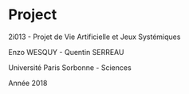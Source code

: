 Project
===============

2i013 - Projet de Vie Artificielle et Jeux Systémiques

Enzo WESQUY - Quentin SERREAU

Université Paris Sorbonne - Sciences

Année 2018
